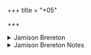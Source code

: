 +++
title = "+05"

+++

<details><summary>Jamison Brereton</summary>

_________
**Sages**  
Only fourteen of the eighty-seven hymns of the maṇḍala are attributed or alternately attributed to Atri himself (V.27, 37–43, 76–77, 83–86). The majority of the  hymns were composed by Ātreyas, descendants of Atri, thirty-six of whom are  mentioned by the Anukramaṇī in Maṇḍala V.  In the Anukramaṇī’s reckoning,  only three of the Ātreyas— Vasuśruta (3–6), Sutambhara (11–14), and Śyāvāśva  (52–59, 81–82)—composed more than one or two hymns, and only Atri himself,  Śyāvāśva, and Avasyu Ātreya (31, 75) provided hymns to more than one deity or  set of deities in this book. 

Unlike, for example, Maṇḍala III, the Viśvāmitra Family  Book, the eponymous poet is thus not the major poet of Maṇḍala V. Rather, Atri  is principally an ancestor, perhaps a fairly distant one, of a large family of poets.  Atri appears as a figure in hymns by Ātreyas (2, 7, 15, 73, 74, 78) and in one hymn  of his own (40), sometimes in reference to narratives associated with him, such  as his rescue by the Aśvins (73.6, 78.4) or Atri’s restoration of the sun (40.6–8).  In final verses poets occasionally refer to themselves and their people as “Atris”  (22.4, 39.5, 40.9, 67.5)—a plural that only occurs in the Vth Maṇḍala. 

In addition  to Atri and Ātreyas, there are other poets from families connected to the Atris in  some way. Among them are Āṅgirasa poets, to whom two hymns (15, 35) are attributed. The Āṅgirasa poets are one of the two dominant families in VIII, which also  contains seven hymns ascribed to Ātreya poets (or in the case of VIII.91, a female  [Ātreyī] poet). The presence of Āṅgirasa poets in V and of Ātreya poets in VIII  points to the close connection between Atri poets and the Kāṇvas and Āṅgirasas.+++(4)+++ 
 
Geographically, the Atris ranged broadly from the rivers in the northwest, including the Kabul (Kubhā) and Kurram (Krumu) rivers, extending to the Yamunā in the  east.+++(5)+++ Strikingly, it is the same poet, Śyāvāśva, who mentions rivers in the northwest  (53.9) and the Yamunā (52.17).  

_________
**Gods**  
The Atris and their associates address a broader range of deities in their hymns  than do many of the other poetic families. The distribution is as follows:  Agni  (1–28), Indra (29–40), the All Gods (41–51), the Maruts (52–61), Mitra and Varuṇa  (62–72), the Aśvins (73–78), Dawn (79–80), Savitar (81–82), Parjanya (83), Earth  (84), Varuṇa (85), Indra and Agni (86), and the Maruts (87). 

The last hymn, which  returns to the Maruts, is an addition to the original collection and unusual in a  number of respects. Metrically it is in a long lyric meter, and thematically it features  an unusual pairing of the Maruts with Viṣṇu.  

The Atri Maṇḍala contains a noteworthy collection of hymns to the All Gods  (41–51). A number of these feature riddles and verbal play, but none is as challenging as V.44, which Geldner called the most difficult hymn in the R̥gveda.+++(5)+++ The hymn  does not name the god or gods it praises, but the very last verse mentions Agni and  Soma, leaving the hearer to divine what the rest of the hymn is about. Complicating  that task are lexical, syntactic, and morphological puzzles, ellipses without obvious resolution, and, above all, a likely dual reference that points to the mystery at the  heart of the hymn.  

The Marut cycle attributed to Śyāvāśva Ātreya (52–61) contains the longest  sequence of hymns dedicated to these gods in the R̥gveda and is a remarkably exciting and satisfying achievement. Other hymns of note include two  hymns to gods of the natural world, V.80 to Dawn and V.83 to Parjanya, the  Thunderstorm. The first is the most famous and certainly one of the most beautiful of the hymns to Dawn in the R̥gveda, famed for its sensual portrayal of  Dawn as a beautiful woman revealing herself to men. The latter is an energetic  picture of the storm god, roaring loudly and flooding the earth. The rains are a  constant theme in a number of the strongest hymns in this collection+++(4)+++, including  V.54, which vividly describes the Maruts and the storms they bring, and V.63,  which rumbles repeated sounds in its praise of Mitra and Varuṇa as masters  of the monsoons. The single hymn to Varuṇa in this collection, V.85, presents  both a grand vision of the god as the creator of the world and a more intimate  one of Varuṇa as a god who can forgive offenses and free people from them.  In general, the Atri poets were at their best in describing natural phenomena,  especially thunderstorms, which they both fervently desire and fear because of  their power.
</details>

<details><summary>Jamison Brereton Notes</summary>

Commentary V [V.1-28 JPB]
</details>
